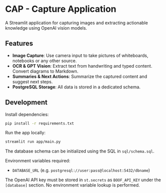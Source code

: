 # CAP - Capture Application

A Streamlit application for capturing images and extracting actionable knowledge using OpenAI vision models.

## Features
- **Image Capture**: Use camera input to take pictures of whiteboards, notebooks or any other source.
- **OCR & GPT Vision**: Extract text from handwriting and typed content. Convert diagrams to Markdown.
- **Summaries & Next Actions**: Summarize the captured content and suggest next steps.
- **PostgreSQL Storage**: All data is stored in a dedicated schema.

## Development

Install dependencies:
```bash
pip install -r requirements.txt
```

Run the app locally:
```bash
streamlit run app/main.py
```

The database schema can be initialized using the SQL in `sql/schema.sql`.

Environment variables required:
- `DATABASE_URL` (e.g. `postgresql://user:pass@localhost:5432/dbname`)

The OpenAI API key must be stored in `st.secrets` as `BOOF_API_KEY` under the
`[database]` section. No environment variable lookup is performed.

